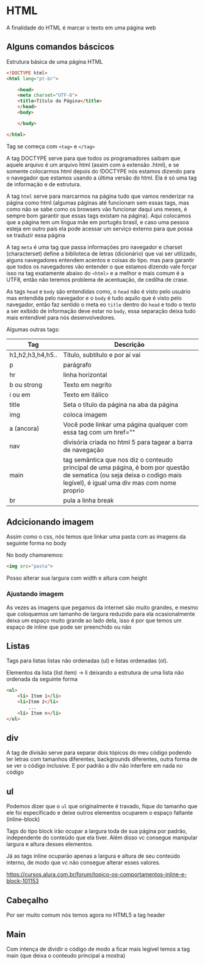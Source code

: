 # HTML

A finalidade do HTML é marcar o texto em uma página web

## Alguns comandos báscicos

Estrutura básica de uma página HTML

```html
<!DOCTYPE html>
<html lang="pt-br">

    <head>
    <meta charset="UTF-8">
    <title>Título da Página</title>
    </head>
    <body>

    </body>

</html>
```

Tag se começa com `<tag>` e `</tag>`

A tag DOCTYPE serve para que todos os programadores saibam que aquele arquivo é um arquivo html (assim com a extensão .html), e se somente colocarmos html depois do !DOCTYPE nós estamos dizendo para o navegador que estamos usando a última versão do html. Ela é só uma tag de informação e de estrutura.

A tag `html` serve para marcarmos na página tudo que vamos renderizar na página como html (algumas páginas até funcionam sem essas tags, mas como não se sabe como os browsers vão funcionar daqui uns meses, é sempre bom garantir que essas tags existam na página). Aqui colocamos que a página tem um língua mãe em portugês brasil, e caso uma pessoa esteja em outro país ela pode acessar um serviço externo para que possa se traduzir essa página

A tag `meta` é uma tag que passa informações pro navegador e charset (characterset) define a biblioteca de letras (dicionário) que vai ser utilizado, alguns navegadores entendem acentos e coisas do tipo. mas para garantir que todos os navegadores vão entender o que estamos dizendo vale forçar isso na tag exatamente abaixo do `<html>` e a melhor e mais comum é a UTF8, então não teremos problema de acentuação, de cedilha de crase.

As tags `head` e `body` são entendidas como, o `head` não é visto pelo usuário mas entendida pelo navegador e o `body` é tudo aquilo que é visto pelo navegador, então faz sentido o meta eo `title` dentro do `head` e todo o texto a ser exibido de informação deve estar no `body`, essa separação deixa tudo mais entendível para nós desenvolvedores.

Algumas outras tags:

|Tag|Descrição|
|--|--|
|h1,h2,h3,h4,h5..|Título, subtítulo e por aí vai|
|p|parágrafo|
|hr|linha horizontal|
|b ou strong|Texto em negrito|
|i ou em|Texto em itálico|
|title|Seta o título da página na aba da página|
|img|coloca imagem|
|a (ancora)|Você pode linkar uma página qualquer com essa tag com um href=""|
|nav|divisória criada no html 5 para tagear a barra de navegação|
|main|tag semântica que nos diz o conteudo principal de uma página, é bom por questão de sematica (ou seja deixa o codigo mais legível), é igual uma div mas com nome proprio|
|br|pula a linha break|

## Adcicionando imagem

Assim como o css, nós temos que linkar uma pasta com as imagens da seguinte forma no body

No body chamaremos:

```html
<img src="pasta">
```

Posso alterar sua largura com width e altura com height

### Ajustando imagem

As vezes as imagens que pegamos da internet são muito grandes, e mesmo que coloquemos um tamanho de largura reduzido para ela ocasionalmente deixa um espaço muito grande ao lado dela, isso é por que temos um espaço de inline que pode ser preenchido ou não

## Listas

Tags para listas listas não ordenadas (ul) e listas ordenadas (ol).

Elementos da lista (list item) -> li deixando a estrutura de uma lista não ordenada da seguinte forma

```html
<ul>
    <li> Item 1</li>
    <li>Item 2</li>
        ...
    <li> Item n</li>
</ul>
```

## div

A tag de divisão serve para separar dois tópicos do meu código podendo ter letras com tamanhos diferentes, backgrounds diferentes, outra forma de se ver o código inclusive. E por padrão a div não interfere em nada no código

## ul

Podemos dizer que o `ul` que originalmente é travado, fique do tamanho que ele foi especificado e deixe outros elementos ocuparem o espaço faltante (inline-block)

Tags do tipo block irão ocupar a largura toda de sua página por padrão, independente do conteúdo que ela tiver. Além disso vc consegue manipular largura e altura desses elementos.

Já as tags inline ocuparão apenas a largura e altura de seu conteúdo interno, de modo que vc não consegue alterar esses valores.

<https://cursos.alura.com.br/forum/topico-os-comportamentos-inline-e-block-101153>

## Cabeçalho

Por ser muito comum nós temos agora no HTML5 a tag header

## Main

Com intença de dividir o código de modo a ficar mais legível temos a tag main (que deixa o conteudo principal a mostra)
